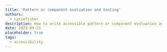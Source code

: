 ```yaml
---
title: 'Pattern or component evaluation and testing'
authors:
  - cariefisher
description: How to write accessible pattern or component evaluation and testing.
date: 2023-09-21
placeholder: true
tags:
  - accessibility
---
```

